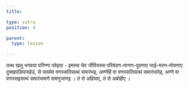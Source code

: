```yaml
---
title: 

type: sutra
position: 4

parent:
  type: lesson

---
```


तत्थ खलु भगवया परिण्णा पवेइया - इमस्स चेव जीवियस्स परिवंदण-माणण-पूयणाए जाई-मरण-मोयणाए दुक्खपडिघायहेउं, से सयमेव वणस्सतिसत्थं समारंभइ, अण्णेहिं वा वणस्सतिसत्थं समारंभावेइ, अण्णे वा वणस्सइसत्थं समारंभमाणे समणुजाणइ । तं से अहियाए, तं से अबोहीए । 

